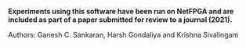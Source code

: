 **Experiments using this software have been run on NetFPGA and are
included as part of a paper submitted for review to a journal (2021).**

Authors: Ganesh C. Sankaran, Harsh Gondaliya and Krishna Sivalingam

